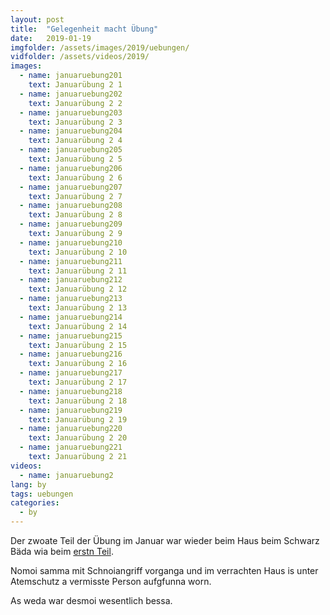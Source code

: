```yaml
---
layout: post
title:  "Gelegenheit macht Übung"
date:   2019-01-19
imgfolder: /assets/images/2019/uebungen/
vidfolder: /assets/videos/2019/
images:
  - name: januaruebung201
    text: Januarübung 2 1
  - name: januaruebung202
    text: Januarübung 2 2
  - name: januaruebung203
    text: Januarübung 2 3
  - name: januaruebung204
    text: Januarübung 2 4
  - name: januaruebung205
    text: Januarübung 2 5
  - name: januaruebung206
    text: Januarübung 2 6
  - name: januaruebung207
    text: Januarübung 2 7
  - name: januaruebung208
    text: Januarübung 2 8
  - name: januaruebung209
    text: Januarübung 2 9
  - name: januaruebung210
    text: Januarübung 2 10
  - name: januaruebung211
    text: Januarübung 2 11
  - name: januaruebung212
    text: Januarübung 2 12
  - name: januaruebung213
    text: Januarübung 2 13
  - name: januaruebung214
    text: Januarübung 2 14
  - name: januaruebung215
    text: Januarübung 2 15
  - name: januaruebung216
    text: Januarübung 2 16
  - name: januaruebung217
    text: Januarübung 2 17
  - name: januaruebung218
    text: Januarübung 2 18
  - name: januaruebung219
    text: Januarübung 2 19
  - name: januaruebung220
    text: Januarübung 2 20
  - name: januaruebung221
    text: Januarübung 2 21
videos:
  - name: januaruebung2
lang: by
tags: uebungen
categories:
  - by
---
```

Der zwoate Teil der Übung im Januar war wieder beim Haus beim Schwarz Bäda wia beim [erstn Teil](/2019/01/05/spass-am-ueben-trotz-kaelte/).

Nomoi samma mit Schnoiangriff vorganga und im verrachten Haus is unter Atemschutz a vermisste Person aufgfunna worn.

As weda war desmoi wesentlich bessa.
